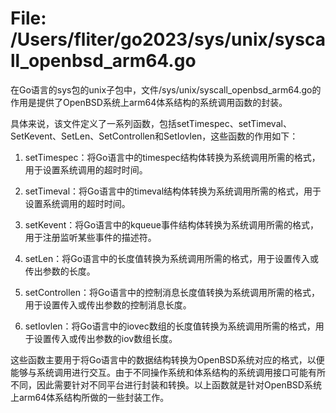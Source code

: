 # File: /Users/fliter/go2023/sys/unix/syscall_openbsd_arm64.go

在Go语言的sys包的unix子包中，文件/sys/unix/syscall_openbsd_arm64.go的作用是提供了OpenBSD系统上arm64体系结构的系统调用函数的封装。

具体来说，该文件定义了一系列函数，包括setTimespec、setTimeval、SetKevent、SetLen、SetControllen和SetIovlen，这些函数的作用如下：

1. setTimespec：将Go语言中的timespec结构体转换为系统调用所需的格式，用于设置系统调用的超时时间。

2. setTimeval：将Go语言中的timeval结构体转换为系统调用所需的格式，用于设置系统调用的超时时间。

3. setKevent：将Go语言中的kqueue事件结构体转换为系统调用所需的格式，用于注册监听某些事件的描述符。

4. setLen：将Go语言中的长度值转换为系统调用所需的格式，用于设置传入或传出参数的长度。

5. setControllen：将Go语言中的控制消息长度值转换为系统调用所需的格式，用于设置传入或传出参数的控制消息长度。

6. setIovlen：将Go语言中的iovec数组的长度值转换为系统调用所需的格式，用于设置传入或传出参数的iov数组长度。

这些函数主要用于将Go语言中的数据结构转换为OpenBSD系统对应的格式，以便能够与系统调用进行交互。由于不同操作系统和体系结构的系统调用接口可能有所不同，因此需要针对不同平台进行封装和转换。以上函数就是针对OpenBSD系统上arm64体系结构所做的一些封装工作。

